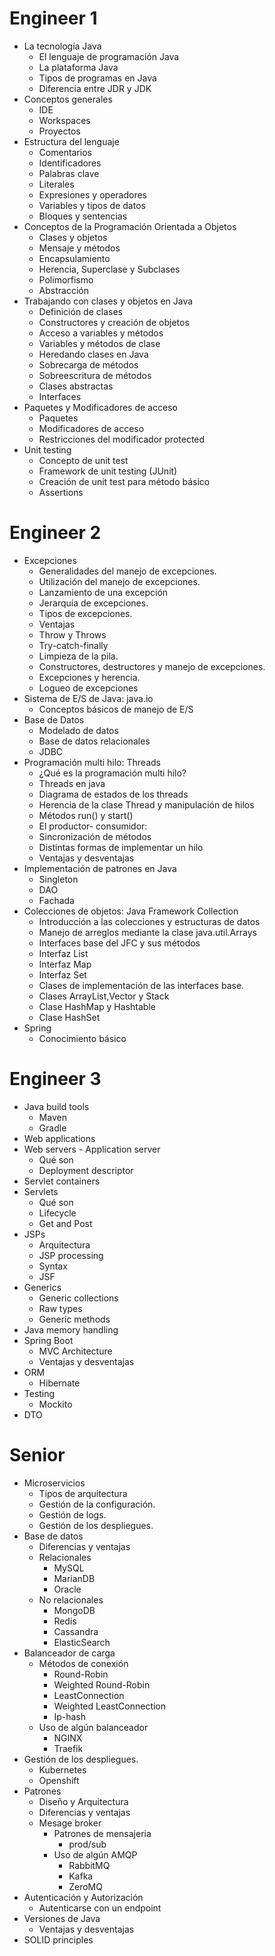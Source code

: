 # Engineer 1

- La tecnología Java	
	- El lenguaje de programación Java
	- La plataforma Java
	- Tipos de programas en Java
	- Diferencia entre JDR y JDK
- Conceptos generales	
	- IDE
	- Workspaces
	- Proyectos
- Estructura del lenguaje	
	- Comentarios
	- Identificadores
	- Palabras clave
	- Literales
	- Expresiones y operadores
	- Variables y tipos de datos
	- Bloques y sentencias
- Conceptos de la Programación Orientada a Objetos	
	- Clases y objetos
	- Mensaje y métodos
	- Encapsulamiento
	- Herencia, Superclase y Subclases
	- Polimorfismo
	- Abstracción
- Trabajando con clases y objetos en Java	
	- Definición de clases
	- Constructores y creación de objetos
	- Acceso a variables y métodos
	- Variables y métodos de clase
	- Heredando clases en Java
	- Sobrecarga de métodos
	- Sobreescritura de métodos
	- Clases abstractas
	- Interfaces
- Paquetes y Modificadores de acceso	
	- Paquetes
	- Modificadores de acceso
	- Restricciones del modificador protected
- Unit testing	
	- Concepto de unit test
	- Framework de unit testing (JUnit)
	- Creación de unit test para método básico
	- Assertions

# Engineer 2

- Excepciones	
	- Generalidades del manejo de excepciones.
	- Utilización del manejo de excepciones.
	- Lanzamiento de una excepción
	- Jerarquía de excepciones.
	- Tipos de excepciones.
	- Ventajas
	- Throw y Throws
	- Try-catch-finally
	- Limpieza de la pila.
	- Constructores, destructores y manejo de excepciones.
	- Excepciones y herencia.
	- Logueo de excepciones
- Sistema de E/S de Java: java.io	
	- Conceptos básicos de manejo de E/S
- Base de Datos	
	- Modelado de datos
	- Base de datos relacionales
	- JDBC
- Programación multi hilo: Threads	
	- ¿Qué es la programación multi hilo?
	- Threads en java
	- Diagrama de estados de los threads
	- Herencia de la clase Thread y manipulación de hilos
	- Métodos run() y start()
	- El productor- consumidor:
	- Sincronización de métodos
	- Distintas formas de implementar un hilo
	- Ventajas y desventajas
- Implementación de patrones en Java	
	- Singleton
	- DAO
	- Fachada
- Colecciones de objetos: Java Framework Collection	
	- Introducción a las colecciones y estructuras de datos
	- Manejo de arreglos mediante la clase java.util.Arrays
	- Interfaces base del JFC y sus métodos
	- Interfaz List
	- Interfaz Map
	- Interfaz Set
	- Clases de implementación de las interfaces base.
	- Clases ArrayList,Vector y Stack
	- Clase HashMap y Hashtable
	- Clase HashSet
- Spring	
	- Conocimiento básico

# Engineer 3

- Java build tools	
	- Maven
	- Gradle
- Web applications	
- Web servers - Application server	
	- Qué son
	- Deployment descriptor
- Servlet containers	
- Servlets	
	- Qué son
	- Lifecycle
	- Get and Post
- JSPs	
	- Arquitectura
	- JSP processing
	- Syntax
	- JSF
- Generics	
	- Generic collections
	- Raw types
	- Generic methods
- Java memory handling	
- Spring Boot	
	- MVC Architecture
	- Ventajas y desventajas
- ORM
	- Hibernate
- Testing	
	- Mockito
- DTO

# Senior

- Microservicios	
	- Tipos de arquitectura
	- Gestión de la configuración.
	- Gestión de logs.
	- Gestión de los despliegues.
- Base de datos
	- Diferencias y ventajas
	- Relacionales
		- MySQL
		- MarianDB
		- Oracle
	- No relacionales
		- MongoDB
		- Redis
		- Cassandra
		- ElasticSearch	
- Balanceador de carga			
	- Métodos de conexión
		- Round-Robin	
		- Weighted Round-Robin	
		- LeastConnection	
		- Weighted LeastConnection	
		- Ip-hash
	- Uso de algún balanceador
		- NGINX
		- Traefik	
- Gestión de los despliegues.			
	- Kubernetes	
	- Openshift
- Patrones
	- Diseño y Arquitectura		
	- Diferencias y ventajas		
	- Mesage broker
		- Patrones de mensajeria	
			- prod/sub
		- Uso de algún AMQP
			- RabbitMQ
			- Kafka
			- ZeroMQ
- Autenticación y Autorización
	- Autenticarse con un endpoint
- Versiones de Java			
	- Ventajas y desventajas		
- SOLID principles			
